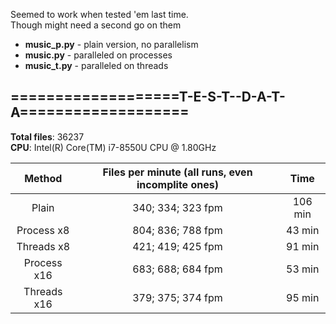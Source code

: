 Seemed to work when tested 'em last time.<br/>
Though might need a second go on them<br/>

 - **music\_p.py** - plain version, no parallelism
 - **music.py**   - paralleled on processes
 - **music\_t.py** - paralleled on threads

## ===================T-E-S-T--D-A-T-A===================  
__Total files__: 36237<br/>
__CPU__: Intel(R) Core(TM) i7-8550U CPU @ 1.80GHz<br/>

  Method    |  Files per minute (all runs, even incomplite ones)  |  Time  
:---:       |       :---:        |   :---:
Plain       |  340; 334; 323 fpm |  106 min
Process x8  |  804; 836; 788 fpm |  43 min
Threads x8  |  421; 419; 425 fpm |  91 min
Process x16 |  683; 688; 684 fpm |  53 min
Threads x16 |  379; 375; 374 fpm |  95 min


